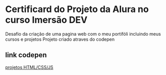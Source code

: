 # Certificard do Projeto da Alura no curso Imersão DEV
Desafio da criação de uma  pagina web com o meu portifóli incluindo meus cursos e projetos
Projeto criado atraves do codepen
## link codepen
[projetos HTML/CSS/JS](https://codepen.io/Nicksan37/pen/wvpMxjK)
